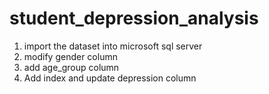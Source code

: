 # student_depression_analysis

1. import the dataset into microsoft sql server
2. modify gender column
3. add age_group column
4. Add index and update depression column
